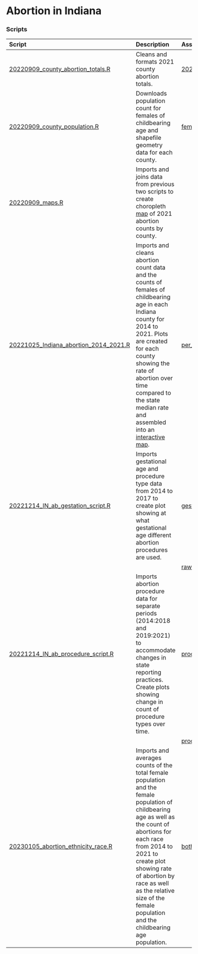 # Abortion in Indiana

### Scripts


**Script** |**Description**| **Associated CSV file(s)**
:---|:---|:---|
[20220909_county_abortion_totals.R](https://github.com/tedschurter/indiana_abortion/blob/main/Scripts/20220909_county_abortion_totals.R) | Cleans and formats 2021 county abortion totals. |[2021_abortion_count.csv](https://github.com/tedschurter/indiana_abortion/blob/main/Exported_Data/2021_abortion_count.csv)
[20220909_county_population.R](https://github.com/tedschurter/indiana_abortion/blob/main/Scripts/20220909_county_population.R)|Downloads population count for females of childbearing age and shapefile geometry data for each county.|[fem_co_pop.csv](https://github.com/tedschurter/indiana_abortion/blob/main/Exported_Data/fem_co_pop.csv)
[20220909_maps.R](https://github.com/tedschurter/indiana_abortion/blob/main/Scripts/20220909_maps.R)|Imports and joins data from previous two scripts to create choropleth [map](https://github.com/tedschurter/indiana_abortion/blob/main/Plots/20221027_maps_01.pdf) of 2021 abortion counts by county.|
[20221025_Indiana_abortion_2014_2021.R](https://github.com/tedschurter/indiana_abortion/blob/main/Scripts/20221025_Indiana_abortion_2014_2021.R) |Imports and cleans abortion count data and the counts of females of childbearing age in each Indiana county for 2014 to 2021. Plots are created for each county showing the rate of abortion over time compared to the state median rate and assembled into an [interactive map](https://tedschurter.github.io/indiana_abortion/).|[per_cap.csv](https://github.com/tedschurter/indiana_abortion/blob/main/Exported_Data/per_cap.csv)
[20221214_IN_ab_gestation_script.R](https://github.com/tedschurter/indiana_abortion/blob/main/Scripts/20221214_IN_ab_gestation_script.R)|Imports gestational age and procedure type data from 2014 to 2017 to create plot showing at what gestational age different abortion procedures are used.|[gest.csv](https://github.com/tedschurter/indiana_abortion/blob/main/Exported_Data/gest.csv)
|||[raw_gest.csv](https://github.com/tedschurter/indiana_abortion/blob/main/Exported_Data/raw_gest.csv)
[20221214_IN_ab_procedure_script.R](https://github.com/tedschurter/indiana_abortion/blob/main/Scripts/20221214_IN_ab_procedure_script.R)|Imports abortion procedure data for separate periods (2014:2018 and 2019:2021) to accommodate changes in state reporting practices. Create plots showing change in count of procedure types over time. |[procedure_totals_pct_chng.csv](https://github.com/tedschurter/indiana_abortion/blob/main/Exported_Data/procedure_totals_pct_chng.csv)
|||[procedure_14_18.csv](https://github.com/tedschurter/indiana_abortion/blob/main/Exported_Data/procedure_14_18.csv)
[20230105_abortion_ethnicity_race.R](https://github.com/tedschurter/indiana_abortion/blob/main/Scripts/20230105_abortion_ethnicity_race.R)|Imports and averages counts of the total female population and the female population of childbearing age as well as the count of abortions for each race from 2014 to 2021 to create plot showing rate of abortion by race as well as the relative size of the female population and the childbearing age population.|[both_pop.csv](https://github.com/tedschurter/indiana_abortion/blob/main/Exported_Data/both_pop.csv)|
